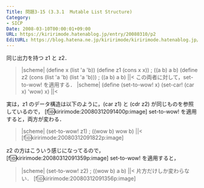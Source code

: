```yaml
---
Title: 問題3-15 (3.3.1  Mutable List Structure)
Category:
- SICP
Date: 2008-03-10T00:00:01+09:00
URL: https://kiririmode.hatenablog.jp/entry/20080310/p2
EditURL: https://blog.hatena.ne.jp/kiririmode/kiririmode.hatenablog.jp/atom/entry/8454420450078215327
---
```



同じ出力を持つ z1 と z2．
>|scheme|
(define x (list 'a 'b))
(define z1 (cons x x))  ; ((a b) a b)
(define z2 (cons (list 'a 'b) (list 'a 'b))) ; ((a b) a b)
||<
この両者に対して，set-to-wow! を適用する．
>|scheme|
(define (set-to-wow! x)
  (set-car! (car x) 'wow)
  x)
||<

実は，z1 のデータ構造は以下のように，(car z1) と (cdr z2) が同じものを参照しているので，
[f:id:kiririmode:20080312091400p:image]
set-to-wow! を適用すると，両方が変わる．
>|scheme|
(set-to-wow! z1) ; ((wow b) wow b)
||<
[f:id:kiririmode:20080312091822p:image]


z2 の方はこういう感じになってるので，
[f:id:kiririmode:20080312091359p:image]
set-to-wow! を適用すると，
>|scheme|
(set-to-wow! z2) ; ((wow b) a b)
||<
片方だけしか変わらない．
[f:id:kiririmode:20080312091356p:image]
